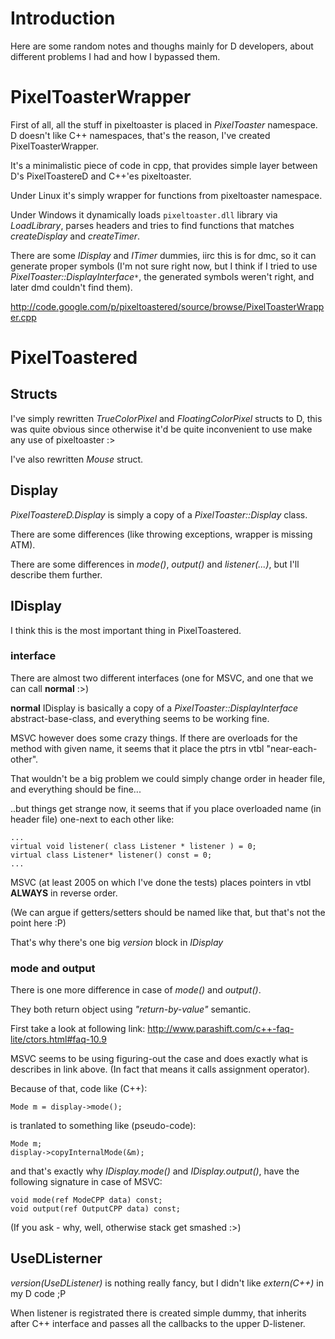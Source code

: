 # Introduction #

Here are some random notes and thoughs mainly for D developers,
about different problems I had and how I bypassed them.

# PixelToasterWrapper #

First of all, all the stuff in pixeltoaster is placed
in _PixelToaster_ namespace. D doesn't like C++ namespaces,
that's the reason, I've created PixelToasterWrapper.

It's a minimalistic piece of code in cpp, that provides
simple layer between D's PixelToastereD and C++'es pixeltoaster.

Under Linux it's simply wrapper for functions from pixeltoaster namespace.

Under Windows it dynamically loads `pixeltoaster.dll` library via _LoadLibrary_,
parses headers and tries to find functions that matches _createDisplay_
and _createTimer_.

There are some _IDisplay_ and _ITimer_ dummies, iirc this is for dmc, so it can generate proper symbols (I'm not sure right now, but I think if I tried to use _PixelToaster::DisplayInterface`*`_, the generated symbols weren't right, and later dmd couldn't find them).

http://code.google.com/p/pixeltoastered/source/browse/PixelToasterWrapper.cpp

# PixelToastered #

## Structs ##
I've simply rewritten _TrueColorPixel_ and _FloatingColorPixel_ structs to D,
this was quite obvious since otherwise it'd be quite inconvenient to use
make any use of pixeltoaster :>

I've also rewritten _Mouse_ struct.

## Display ##
_PixelToastereD.Display_ is simply a copy of a _PixelToaster::Display_ class.

There are some differences (like throwing exceptions, wrapper is missing ATM).

There are some differences in _mode()_, _output()_ and _listener(...)_, but I'll describe them further.

## IDisplay ##
I think this is the most important thing in PixelToastered.

### interface ###
There are almost two different interfaces (one for MSVC, and one that we can call **normal** :>)

**normal** IDisplay is basically a copy of a _PixelToaster::DisplayInterface_ abstract-base-class, and everything seems to be working fine.

MSVC however does some crazy things. If there are overloads for the method with given name, it seems that it place the ptrs in vtbl "near-each-other".

That wouldn't be a big problem we could simply change order in header file, and
everything should be fine...

..but things get strange now, it seems that if you place overloaded name (in header file)
one-next to each other like:
```
...
virtual void listener( class Listener * listener ) = 0;
virtual class Listener* listener() const = 0;
...
```

MSVC (at least 2005 on which I've done the tests) places pointers in vtbl **ALWAYS** in reverse order.

(We can argue if getters/setters should be named like that, but that's not the point here :P)

That's why there's one big _version_ block in _IDisplay_

### mode and output ###
There is one more difference in case of _mode()_ and _output()_.

They both return object using _"return-by-value"_ semantic.

First take a look at following link:
http://www.parashift.com/c++-faq-lite/ctors.html#faq-10.9

MSVC seems to be using figuring-out the case and does exactly what is describes in link above. (In fact that means it calls assignment operator).

Because of that, code like (C++):
```
Mode m = display->mode();
```
is tranlated to something like (pseudo-code):
```
Mode m;
display->copyInternalMode(&m);
```

and that's exactly why _IDisplay.mode()_ and _IDisplay.output()_,
have the following signature in case of MSVC:
```
void mode(ref ModeCPP data) const;
void output(ref OutputCPP data) const;
```

(If you ask - why, well, otherwise stack get smashed :>)

## UseDListerner ##

_version(UseDListener)_ is nothing really fancy, but I didn't like
_extern(C++)_ in my D code ;P

When listener is registrated there is created simple dummy, that inherits after
C++ interface and passes all the callbacks to the upper D-listener.